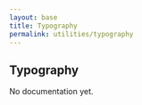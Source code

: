 ```yaml
---
layout: base
title: Typography
permalink: utilities/typography
---
```


## Typography

<p class="hint hint--error">No documentation yet.</p>